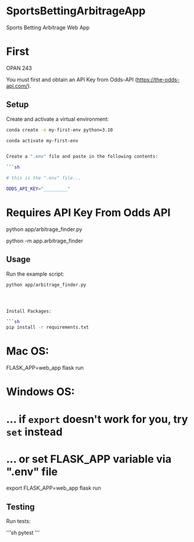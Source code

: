 # SportsBettingArbitrageApp
Sports Betting Arbitrage Web App

# First
OPAN 243

You must first and obtain an API Key from Odds-API (https://the-odds-api.com/).

## Setup

Create and activate a virtual environment:

```sh
conda create -n my-first-env python=3.10

conda activate my-first-env


Create a ".env" file and paste in the following contents:

```sh

# this is the ".env" file...

ODDS_API_KEY="_________"
```


# Requires API Key From Odds API

python app/arbitrage_finder.py

python -m app.arbitrage_finder

## Usage

Run the example script:

```sh
python app/arbitrage_finder.py




Install Packages:

```sh
pip install -r requirements.txt
```

# Mac OS:
FLASK_APP=web_app flask run

# Windows OS:
# ... if `export` doesn't work for you, try `set` instead
# ... or set FLASK_APP variable via ".env" file
export FLASK_APP=web_app flask run




## Testing

Run tests:

'''sh
pytest
'''


